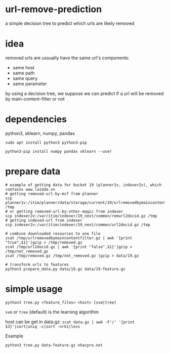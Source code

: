 # url-remove-prediction
a simple decision tree to predict which urls are likely removed

# idea
removed urls are ussually have the same url's components:
- same host
- same path
- same query
- same parameter

by using a decision tree, we suppose we can predict if a url will be removed by main-content-filter or not

# dependencies

python3, sklearn, numpy, pandas

`sudo apt install python3 python3-pip`

`python3-pip install numpy pandas sklearn --user`

# prepare data

```
# example of getting data for bucket 19 (planner1v, indexer2v), which contains www.lazada.vn
# getting removed-url-by-mcf from planner
scp planner1v:/itim/planner/data/storage/current/19/urlremovedbymaincontentfilter.gz /tmp
# or getting removed-url-by-other-magic from indexer
scp indexer2v:/var/itim/indexer/19_next/common/remurl2docid.gz /tmp
# getting indexed-url from indexer
scp indexer2v:/var/itim/indexer/19_next/common/url2docid.gz /tmp

# combine downloaded resources to one file
zcat /tmp/urlremovedbymaincontentfilter.gz | awk '{print "true",$1}'|gzip > /tmp/removed.gz
zcat /tmp/url2docid.gz | awk '{print "false",$1}'|gzip > /tmp/not_removed.gz
zcat /tmp/removed.gz /tmp/not_removed.gz |gzip > data/19.gz

# transform urls to features
python3 prepare_data.py data/19.gz data/19-feature.gz
```

# simple usage 

`python3 tree.py <feature_files> <host> [svm|tree]`

`svm` or `tree` (default) is the learning algorithm

host can be get in data.gz: 
`zcat data.gz | awk -F'/' '{print $3}'|sort|uniq -c|sort -nrk1|less`

Example
```
python3 tree.py data-feature.gz nhacpro.net
```
